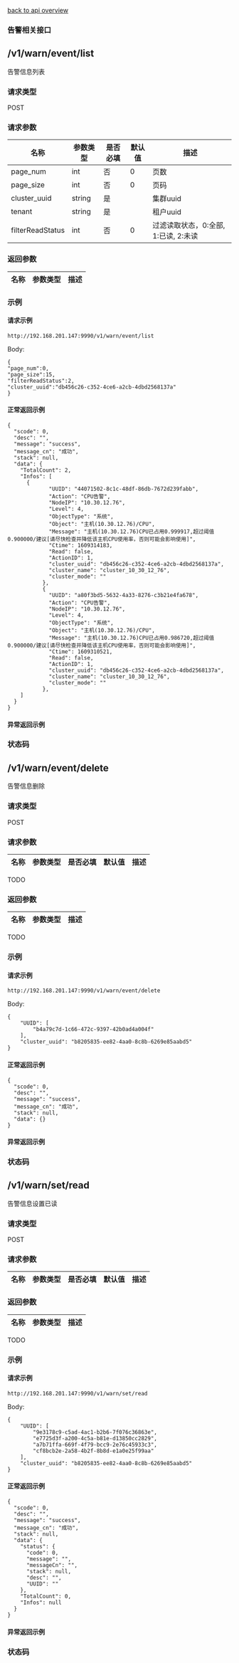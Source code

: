[back to api overview](../api_overview.md#label_api)
### 告警相关接口
## /v1/warn/event/list
告警信息列表
### 请求类型
POST

### 请求参数

 名称 | 参数类型 | 是否必填 | 默认值 | 描述
--- |---|---|--- |---
page_num | int| 否|0|页数
page_size|int|否|0|页码
cluster_uuid|string|是| |集群uuid
tenant|string|是| |租户uuid
filterReadStatus|int|否|0|过滤读取状态，0:全部, 1:已读, 2:未读 

### 返回参数

名称|参数类型|描述
---|---|---


### 示例

#### 请求示例
```
http://192.168.201.147:9990/v1/warn/event/list
```
Body:
```
{
"page_num":0,
"page_size":15,
"filterReadStatus":2,
"cluster_uuid":"db456c26-c352-4ce6-a2cb-4dbd2568137a"
}
```

#### 正常返回示例
```
{
  "scode": 0,
  "desc": "",
  "message": "success",
  "message_cn": "成功",
  "stack": null,
  "data": {
    "TotalCount": 2,
    "Infos": [
      {
             "UUID": "44071502-8c1c-48df-86db-7672d239fabb",
             "Action": "CPU告警",
             "NodeIP": "10.30.12.76",
             "Level": 4,
             "ObjectType": "系统",
             "Object": "主机(10.30.12.76)/CPU",
             "Message": "主机(10.30.12.76)CPU已占用0.999917,超过阈值0.900000/建议[请尽快检查并降低该主机CPU使用率，否则可能会影响使用]",
             "Ctime": 1609314183,
             "Read": false,
             "ActionID": 1,
             "cluster_uuid": "db456c26-c352-4ce6-a2cb-4dbd2568137a",
             "cluster_name": "cluster_10_30_12_76",
             "cluster_mode": ""
           },
           {
             "UUID": "a80f3bd5-5632-4a33-8276-c3b21e4fa678",
             "Action": "CPU告警",
             "NodeIP": "10.30.12.76",
             "Level": 4,
             "ObjectType": "系统",
             "Object": "主机(10.30.12.76)/CPU",
             "Message": "主机(10.30.12.76)CPU已占用0.986720,超过阈值0.900000/建议[请尽快检查并降低该主机CPU使用率，否则可能会影响使用]",
             "Ctime": 1609310521,
             "Read": false,
             "ActionID": 1,
             "cluster_uuid": "db456c26-c352-4ce6-a2cb-4dbd2568137a",
             "cluster_name": "cluster_10_30_12_76",
             "cluster_mode": ""
           },
    ]
  }
}
```

#### 异常返回示例

### 状态码


## /v1/warn/event/delete
告警信息删除
### 请求类型
POST

### 请求参数

 名称 | 参数类型 | 是否必填 | 默认值 | 描述
--- |---|---|--- |---
TODO


### 返回参数

名称|参数类型|描述
---|---|---
TODO

### 示例

#### 请求示例
```
http://192.168.201.147:9990/v1/warn/event/delete
```
Body:
```
{
	"UUID": [
		"b4a79c7d-1c66-472c-9397-42b0ad4a004f"
	],
	"cluster_uuid": "b8205835-ee82-4aa0-8c8b-6269e85aabd5"
}
```

#### 正常返回示例
```
{
  "scode": 0,
  "desc": "",
  "message": "success",
  "message_cn": "成功",
  "stack": null,
  "data": {}
}
```

#### 异常返回示例

### 状态码


## /v1/warn/set/read
告警信息设置已读
### 请求类型
POST

### 请求参数

 名称 | 参数类型 | 是否必填 | 默认值 | 描述
--- |---|---|--- |---



### 返回参数

名称|参数类型|描述
---|---|---
TODO

### 示例

#### 请求示例
```
http://192.168.201.147:9990/v1/warn/set/read
```
Body:
```
{
	"UUID": [
		"9e3178c9-c5ad-4ac1-b2b6-7f076c36863e",
		"e7725d3f-a200-4c5a-b81e-d13850cc2829",
		"a7b71ffa-669f-4f79-bcc9-2e76c45933c3",
		"cf8bcb2e-2a58-4b2f-8b8d-e1a0e25f99aa"
	],
	"cluster_uuid": "b8205835-ee82-4aa0-8c8b-6269e85aabd5"
}
```

#### 正常返回示例
```
{
  "scode": 0,
  "desc": "",
  "message": "success",
  "message_cn": "成功",
  "stack": null,
  "data": {
    "status": {
      "code": 0,
      "message": "",
      "messageCn": "",
      "stack": null,
      "desc": "",
      "UUID": ""
    },
    "TotalCount": 0,
    "Infos": null
  }
}
```

#### 异常返回示例

### 状态码


